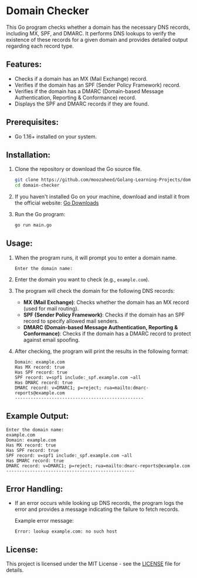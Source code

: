 
# Domain Checker

This Go program checks whether a domain has the necessary DNS records, including MX, SPF, and DMARC. It performs DNS lookups to verify the existence of these records for a given domain and provides detailed output regarding each record type.

## Features:
- Checks if a domain has an MX (Mail Exchange) record.
- Verifies if the domain has an SPF (Sender Policy Framework) record.
- Verifies if the domain has a DMARC (Domain-based Message Authentication, Reporting & Conformance) record.
- Displays the SPF and DMARC records if they are found.

## Prerequisites:
- Go 1.16+ installed on your system.

## Installation:

1. Clone the repository or download the Go source file.

    ```bash
    git clone https://github.com/moozaheed/Golang-Learning-Projects/domain-checker.git
    cd domain-checker
    ```

2. If you haven't installed Go on your machine, download and install it from the official website:
   [Go Downloads](https://golang.org/dl/)

3. Run the Go program:

    ```bash
    go run main.go
    ```

## Usage:

1. When the program runs, it will prompt you to enter a domain name.

    ```
    Enter the domain name:
    ```

2. Enter the domain you want to check (e.g., `example.com`).

3. The program will check the domain for the following DNS records:
    - **MX (Mail Exchange)**: Checks whether the domain has an MX record (used for mail routing).
    - **SPF (Sender Policy Framework)**: Checks if the domain has an SPF record to specify allowed mail senders.
    - **DMARC (Domain-based Message Authentication, Reporting & Conformance)**: Checks if the domain has a DMARC record to protect against email spoofing.

4. After checking, the program will print the results in the following format:

    ```
    Domain: example.com
    Has MX record: true
    Has SPF record: true
    SPF record: v=spf1 include:_spf.example.com ~all
    Has DMARC record: true
    DMARC record: v=DMARC1; p=reject; rua=mailto:dmarc-reports@example.com
    -------------------------------------------------
    ```

## Example Output:

```
Enter the domain name: 
example.com
Domain: example.com
Has MX record: true
Has SPF record: true
SPF record: v=spf1 include:_spf.example.com ~all
Has DMARC record: true
DMARC record: v=DMARC1; p=reject; rua=mailto:dmarc-reports@example.com
-------------------------------------------------

```

## Error Handling:
- If an error occurs while looking up DNS records, the program logs the error and provides a message indicating the failure to fetch records.
  
  Example error message:
  ```
  Error: lookup example.com: no such host
  ```

## License:
This project is licensed under the MIT License - see the [LICENSE](LICENSE) file for details.
